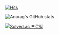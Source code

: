 [![Hits](https://hits.seeyoufarm.com/api/count/incr/badge.svg?url=https%3A%2F%2Fgithub.com%2Fimportants&count_bg=%23E79C34&title_bg=%234F4B4B&icon=swift.svg&icon_color=%23FFFFFF&title=hits&edge_flat=false)](https://hits.seeyoufarm.com)


![Anurag's GitHub stats](https://github-readme-stats.vercel.app/api?username=importantsgit&&show_icons=true&theme=graywhite)


[![Solved.ac
프로필](http://mazassumnida.wtf/api/generate_badge?boj={dlwognsdk})](https://solved.ac/{dlwognsdk})
